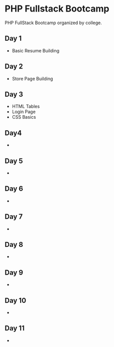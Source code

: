 # PHP Fullstack Bootcamp
PHP FullStack Bootcamp organized by college.

## Day 1
- Basic Resume Building

## Day 2
- Store Page Building

## Day 3
- HTML Tables
- Login Page
- CSS Basics

## Day4
- 

## Day 5
- 

## Day 6
- 

## Day 7
- 

## Day 8
- 

## Day 9
- 

## Day 10
- 

## Day 11
- 